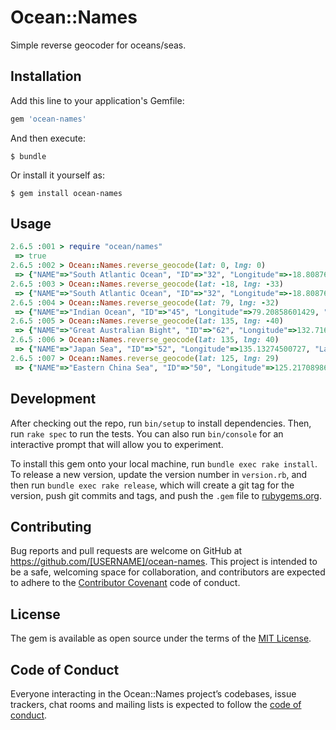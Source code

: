 # Ocean::Names

Simple reverse geocoder for oceans/seas.

## Installation

Add this line to your application's Gemfile:

```ruby
gem 'ocean-names'
```

And then execute:

    $ bundle

Or install it yourself as:

    $ gem install ocean-names

## Usage

```ruby
2.6.5 :001 > require "ocean/names"
 => true 
2.6.5 :002 > Ocean::Names.reverse_geocode(lat: 0, lng: 0)
 => {"NAME"=>"South Atlantic Ocean", "ID"=>"32", "Longitude"=>-18.80876715914, "Latitude"=>-33.73239551445, "min_X"=>-69.60083675371, "min_Y"=>-60, "max_X"=>20.00904913827, "max_Y"=>0.07510554798, "area"=>40501812, "MRGID"=>1914} 
2.6.5 :003 > Ocean::Names.reverse_geocode(lat: -18, lng: -33)
 => {"NAME"=>"South Atlantic Ocean", "ID"=>"32", "Longitude"=>-18.80876715914, "Latitude"=>-33.73239551445, "min_X"=>-69.60083675371, "min_Y"=>-60, "max_X"=>20.00904913827, "max_Y"=>0.07510554798, "area"=>40501812, "MRGID"=>1914} 
2.6.5 :004 > Ocean::Names.reverse_geocode(lat: 79, lng: -32)
 => {"NAME"=>"Indian Ocean", "ID"=>"45", "Longitude"=>79.20858601429, "Latitude"=>-32.72458381046, "min_X"=>20.00261595272, "min_Y"=>-60, "max_X"=>146.8982192222, "max_Y"=>10.44499945636, "area"=>58230954, "MRGID"=>1904} 
2.6.5 :005 > Ocean::Names.reverse_geocode(lat: 135, lng: -40)
 => {"NAME"=>"Great Australian Bight", "ID"=>"62", "Longitude"=>132.7165581317, "Latitude"=>-36.72591576597, "min_X"=>117.6141982382, "min_Y"=>-43.56601647135, "max_X"=>146.23115575344, "max_Y"=>-31.46366941901, "area"=>1326209, "MRGID"=>4276} 
2.6.5 :006 > Ocean::Names.reverse_geocode(lat: 135, lng: 40)
 => {"NAME"=>"Japan Sea", "ID"=>"52", "Longitude"=>135.13274500727, "Latitude"=>40.5084302428, "min_X"=>125.8013889, "min_Y"=>32.57501368363, "max_X"=>142.2638347153, "max_Y"=>51.74733316939, "area"=>1066307, "MRGID"=>4307} 
2.6.5 :007 > Ocean::Names.reverse_geocode(lat: 125, lng: 29)
 => {"NAME"=>"Eastern China Sea", "ID"=>"50", "Longitude"=>125.21708986497, "Latitude"=>29.13089135213, "min_X"=>118.47804582106, "min_Y"=>24.05760752069, "max_X"=>131.1322036827, "max_Y"=>33.37195920955, "area"=>761356, "MRGID"=>4302} 
```

## Development

After checking out the repo, run `bin/setup` to install dependencies. Then, run `rake spec` to run the tests. You can also run `bin/console` for an interactive prompt that will allow you to experiment.

To install this gem onto your local machine, run `bundle exec rake install`. To release a new version, update the version number in `version.rb`, and then run `bundle exec rake release`, which will create a git tag for the version, push git commits and tags, and push the `.gem` file to [rubygems.org](https://rubygems.org).

## Contributing

Bug reports and pull requests are welcome on GitHub at https://github.com/[USERNAME]/ocean-names. This project is intended to be a safe, welcoming space for collaboration, and contributors are expected to adhere to the [Contributor Covenant](http://contributor-covenant.org) code of conduct.

## License

The gem is available as open source under the terms of the [MIT License](https://opensource.org/licenses/MIT).

## Code of Conduct

Everyone interacting in the Ocean::Names project’s codebases, issue trackers, chat rooms and mailing lists is expected to follow the [code of conduct](https://github.com/[USERNAME]/ocean-names/blob/master/CODE_OF_CONDUCT.md).

